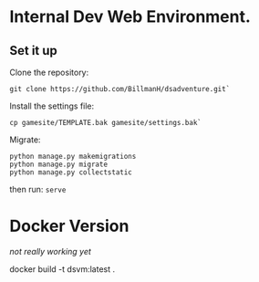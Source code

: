 # Internal Dev Web Environment. 

## Set it up
Clone the repository:

```
git clone https://github.com/BillmanH/dsadventure.git` 
```

Install the settings file:

```
cp gamesite/TEMPLATE.bak gamesite/settings.bak`
```

Migrate:
```
python manage.py makemigrations
python manage.py migrate
python manage.py collectstatic
```

then run:
`serve`


# Docker Version
_not really working yet_

docker build -t dsvm:latest .


